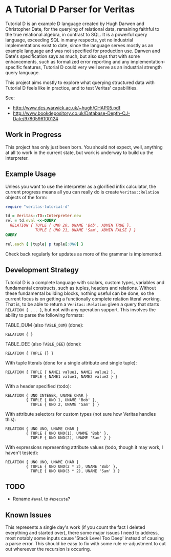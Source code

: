 # A Tutorial D Parser for Veritas

Tutorial D is an example D language created by Hugh Darwen and Christopher Date,
for the querying of relational data, remaining faithful to the true relational
algebra, in contrast to SQL.  It is a powerful query language, exceeding SQL in
many respects, yet no industrial implementations exist to date, since the
language serves mostly as an example language and was not specified for production
use.  Darwen and Date's specification says as much, but also says that with some
enhancements, such as formalized error reporting and any implementation-specific
features, Tutorial D could very well serve as an industrial strength query language.

This project aims mostly to explore what querying structured data with Tutorial D
feels like in practice, and to test Veritas' capabilities.

See:

  - http://www.dcs.warwick.ac.uk/~hugh/CHAP05.pdf
  - http://www.bookdepository.co.uk/Database-Depth-CJ-Date/9780596100124

## Work in Progress

This project has only just been born.  You should not expect, well, anything at all
to work in the current state, but work is underway to build up the interpreter.

## Example Usage

Unless you want to use the interpreter as a glorified infix calculator, the current
progress means all you can really do is create `Veritas::Relation` objects of the
form:

``` ruby
require "veritas-tutorial-d"

td = Veritas::TD::Interpreter.new
rel = td.eval <<-QUERY
  RELATION { TUPLE { UNO 20, UNAME 'Bob', ADMIN TRUE },
             TUPLE { UNO 21, UNAME 'Sam', ADMIN FALSE } }
QUERY

rel.each { |tuple| p tuple[:UNO] }
```

Check back regularly for updates as more of the grammar is implemented.

## Development Strategy

Tutorial D is a complete language with scalars, custom types, variables and fundamental
constructs, such as tuples, headers and relations.  Without these fundamental building
blocks, nothing useful can be done, so the current focus is on getting a functionally
complete relation literal working.  That is, to be able to return a `Veritas::Relation`
given a query that starts `RELATION { ... }`, but not with any operation support. This
involves the ability to parse the following formats:

TABLE_DUM (also `TABLE_DUM`) (done):

```
RELATION { }
```

TABLE_DEE (also `TABLE_DEE`) (done):

```
RELATION { TUPLE {} }
```

With tuple literals (done for a single attribute and single tuple):

```
RELATION { TUPLE { NAME1 value1, NAME2 value2 },
           TUPLE { NAME1 value1, NAME2 value2 } }
```

With a header specified (todo):

```
RELATION { UNO INTEGER, UNAME CHAR }
         { TUPLE { UNO 1, UNAME 'Bob' },
           TUPLE { UNO 2, UNAME 'Sam' } }
```

With attribute selectors for custom types (not sure how Veritas handles this):

```
RELATION { UNO UNO, UNAME CHAR }
         { TUPLE { UNO UNO(1), UNAME 'Bob' },
           TUPLE { UNO UNO(2), UNAME 'Sam' } }
```

With expressions representing attribute values (todo, though it may work, I haven't tested):

```
RELATION { UNO UNO, UNAME CHAR }
         { TUPLE { UNO UNO(2 * 2), UNAME 'Bob' },
           TUPLE { UNO UNO(3 * 2), UNAME 'Sam' } }
```

## TODO

  - Rename `#eval` to `#execute`?

## Known Issues

This represents a single day's work (if you count the fact I deleted everything and started over),
there some major issues I need to address, most notably some inputs cause 'Stack Level Too Deep'
instead of causing a parse error.  This should be easy to fix with some rule re-adjustment to
cut out whereever the recursion is occuring.
